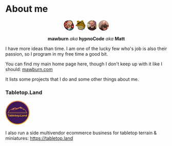 # About me

<p align="center">
  <img src="https://raw.githubusercontent.com/mawburn/mawburn/main/lars-tiny.webp" alt="Matt Burnett - mawburn Lars Fillmore" width="32px" height="32px"  />
  <img src="https://raw.githubusercontent.com/mawburn/mawburn/main/hypnoCode-tiny.webp" alt="Matt Burnett - hypnoCode" width="32px" height="32px"  />
  <img src="https://raw.githubusercontent.com/mawburn/mawburn/main/photo.webp" alt="Matt Burnett" width="32px" height="32px"  />
  <img src="https://raw.githubusercontent.com/mawburn/mawburn/main/Discord.webp" alt="hypnoCode - Discord" width="32px" height="32px" />
</p>
<p align="center">
  <strong>mawburn</strong> 
  <em>aka</em> <strong>hypnoCode</strong> 
  <em>aka</em> <strong>Matt</strong>
</p>

I have more ideas than time. I am one of the lucky few who's job is also their passion, so I program in my free time a good bit. 

You can find my main home page here, though I don't keep up with it like I should: [mawburn.com](https://mawburn.com)

It lists some projects that I do and some other things about me. 

### Tabletop.Land


<a  href="https://tabletop.land" rel="noopener"><img src="https://raw.githubusercontent.com/mawburn/mawburn/main/tabletopland.webp" alt="TabletopLand - Terrain, Miniatures, & more" width="75px" height="75px" />
 </a>


I also run a side multivendor ecommerce business for tabletop terrain & miniatures: https://tabletop.land


